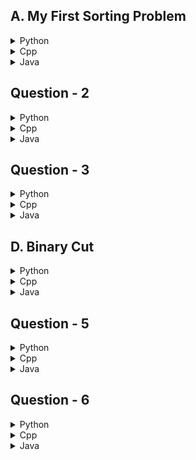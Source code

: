 ## A. My First Sorting Problem

<details>
<summary>Python</summary>

```python
for _ in range(int(input())):
    n,m = map(int,input().split())
    print(min(n,m),end = ' ')
    print(max(n,m))

```

</details>

<details>
<summary>Cpp</summary>

```cpp
#include <iostream>
#include <algorithm>

using namespace std;

int main() {
    int t;
    cin >> t;
    while (t--) {
        int n, m;
        cin >> n >> m;
        cout << min(n, m) << " " << max(n, m) << endl;
    }
    return 0;
}

```

</details>

<details>
<summary>Java</summary>

```java
import java.util.Scanner;

public class Main {
    public static void main(String[] args) {
        Scanner scanner = new Scanner(System.in);
        int t = scanner.nextInt();
        while (t-- > 0) {
            int n = scanner.nextInt();
            int m = scanner.nextInt();
            System.out.println(Math.min(n, m) + " " + Math.max(n, m));
        }
    }
}

```

</details>

## Question - 2

<details>
<summary>Python</summary>

```python

```

</details>

<details>
<summary>Cpp</summary>

```cpp

```

</details>

<details>
<summary>Java</summary>

```java

```

</details>

## Question - 3

<details>
<summary>Python</summary>

```python

```

</details>

<details>
<summary>Cpp</summary>

```cpp

```

</details>

<details>
<summary>Java</summary>

```java

```

</details>

## D. Binary Cut

<details>
<summary>Python</summary>

```python
for _ in range(int(input())):
    s = input()
    flag = 0
    cnt = 1
    for i in range(1,len(s)):
        if s[i-1]!=s[i]:
            cnt+=1
        if s[i-1] == '0' and s[i] == '1':
            flag = 1
    print(cnt-flag)
```

</details>

<details>
<summary>Cpp</summary>

```cpp
#include <iostream>
#include <string>

using namespace std;

int main() {
    int t;
    cin >> t;
    while (t--) {
        string s;
        cin >> s;
        int flag = 0;
        int cnt = 1;
        for (int i = 1; i < s.length(); ++i) {
            if (s[i - 1] != s[i]) {
                cnt++;
            }
            if (s[i - 1] == '0' && s[i] == '1') {
                flag = 1;
            }
        }
        cout << cnt - flag << endl;
    }
    return 0;
}

```

</details>

<details>
<summary>Java</summary>

```java
import java.util.Scanner;

public class Main {
    public static void main(String[] args) {
        Scanner scanner = new Scanner(System.in);
        int t = scanner.nextInt();
        scanner.nextLine(); // consume the newline after the integer
        while (t-- > 0) {
            String s = scanner.nextLine();
            int flag = 0;
            int cnt = 1;
            for (int i = 1; i < s.length(); i++) {
                if (s.charAt(i - 1) != s.charAt(i)) {
                    cnt++;
                }
                if (s.charAt(i - 1) == '0' && s.charAt(i) == '1') {
                    flag = 1;
                }
            }
            System.out.println(cnt - flag);
        }
    }
}

```

</details>

## Question - 5

<details>
<summary>Python</summary>

```python

```

</details>

<details>
<summary>Cpp</summary>

```cpp

```

</details>

<details>
<summary>Java</summary>

```java

```

</details>

## Question - 6

<details>
<summary>Python</summary>

```python

```

</details>

<details>
<summary>Cpp</summary>

```cpp

```

</details>

<details>
<summary>Java</summary>

```java

```

</details>
